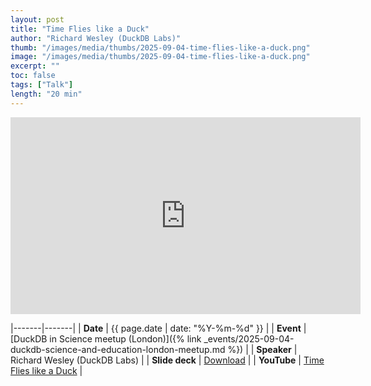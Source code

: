 ```yaml
---
layout: post
title: "Time Flies like a Duck"
author: "Richard Wesley (DuckDB Labs)"
thumb: "/images/media/thumbs/2025-09-04-time-flies-like-a-duck.png"
image: "/images/media/thumbs/2025-09-04-time-flies-like-a-duck.png"
excerpt: ""
toc: false
tags: ["Talk"]
length: "20 min"
---
```


<div class="video-container">
<iframe width="560" height="315" src="https://www.youtube-nocookie.com/embed/Y2XdSyGqI2Q?si=ktJyx5TRDX03S59B" title="YouTube video player" frameborder="0" allow="accelerometer; autoplay; clipboard-write; encrypted-media; gyroscope; picture-in-picture; web-share" referrerpolicy="strict-origin-when-cross-origin" allowfullscreen></iframe>
</div>

|-------|-------|
| **Date** | {{ page.date | date: "%Y-%m-%d" }} |
| **Event** | [DuckDB in Science meetup (London)]({% link _events/2025-09-04-duckdb-science-and-education-london-meetup.md %}) |
| **Speaker** | Richard Wesley (DuckDB Labs) |
| **Slide deck** | [Download](https://blobs.duckdb.org/events/duckdb-in-science-london-meetup/richard-wesley-time-flies-like-a-duck.pdf) |
| **YouTube** | [Time Flies like a Duck](https://www.youtube.com/watch?v=Y2XdSyGqI2Q) |
